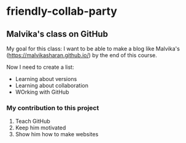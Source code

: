 # friendly-collab-party

## Malvika's class on GitHub
My goal for this class: I want to be able to make a blog like Malvika's (https://malvikasharan.github.io/) by the end of this course.

Now I need to create a list:
- Learning about versions
- Learning about collaboration
- WOrking with GitHub

### My contribution to this project

1. Teach GitHub
2. Keep him motivated
3. Show him how to make websites
